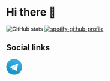 # Hi there 👋

![GitHub stats](https://github-readme-stats.vercel.app/api?username=halp3ars&show_icons=true&theme=dracula)
[![spotify-github-profile](https://spotify-github-profile.vercel.app/api/view?uid=o74kkb13g45tonrtvdi2rxat1&cover_image=true&theme=novatorem&bar_color=000000&bar_color_cover=true)](https://spotify-github-profile.vercel.app/api/view?uid=o74kkb13g45tonrtvdi2rxat1&redirect=true)

## Social links

 
[telegram_link]: https://t.me/halp3ars
<a  href="https://t.me/halp3ars" ><img src="https://raw.githubusercontent.com/github/explore/80688e429a7d4ef2fca1e82350fe8e3517d3494d/topics/telegram/telegram.png" width="42" height="42" /> </a>
